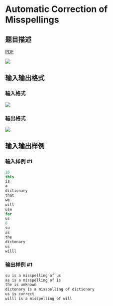 # Automatic Correction of Misspellings

## 题目描述

[problemUrl]: https://uva.onlinejudge.org/index.php?option=com_onlinejudge&Itemid=8&category=22&page=show_problem&problem=1989

[PDF](https://uva.onlinejudge.org/external/110/p11048.pdf)

![](https://cdn.luogu.com.cn/upload/vjudge_pic/UVA11048/50feb74c9e6ff59b8f3e5f1ecfff98dcb11ffe5e.png)

## 输入输出格式

### 输入格式

![](https://cdn.luogu.com.cn/upload/vjudge_pic/UVA11048/f74421f9964181b47974df4842e81512c7e8f8b9.png)

### 输出格式

![](https://cdn.luogu.com.cn/upload/vjudge_pic/UVA11048/29388880e5a8191e433d51bdf63e2035a8c73d15.png)

## 输入输出样例

### 输入样例 #1

```cpp
10
this
is
a
dictionary
that
we
will
use
for
us
6
su
as
the
dictonary
us
willl
```


### 输出样例 #1

```cpp
su is a misspelling of us
as is a misspelling of is
the is unknown
dictonary is a misspelling of dictionary
us is correct
willl is a misspelling of will
```


